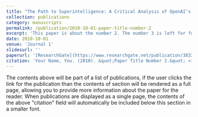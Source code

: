 ```yaml
---
title: "The Path to Superintelligence: A Critical Analysis of OpenAI's Five Levels of AI Progression"
collection: publications
category: manuscripts
permalink: /publication/2010-10-01-paper-title-number-2
excerpt: 'This paper is about the number 2. The number 3 is left for future work.'
date: 2010-10-01
venue: 'Journal 1'
slidesurl: ''
paperurl: '[ResearchGate](https://www.researchgate.net/publication/383395776_The_Path_to_Superintelligence_A_Critical_Analysis_of_OpenAI's_Five_Levels_of_AI_Progression)'
citation: 'Your Name, You. (2010). &quot;Paper Title Number 2.&quot; <i>Journal 1</i>. 1(2).'
---
```


The contents above will be part of a list of publications, if the user clicks the link for the publication than the contents of section will be rendered as a full page, allowing you to provide more information about the paper for the reader. When publications are displayed as a single page, the contents of the above "citation" field will automatically be included below this section in a smaller font.
